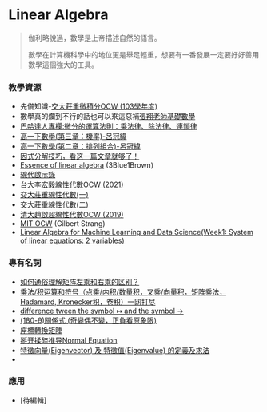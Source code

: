 # Linear Algebra

> 伽利略說過，數學是上帝描述自然的語言。 
>
>數學在計算機科學中的地位更是舉足輕重，想要有一番發展一定要好好善用數學這個強大的工具。
### 教學資源
- 先備知識-[交大莊重微積分OCW (103學年度)](https://www.youtube.com/playlist?list=PLj6E8qlqmkFtwDlDoBnbyhCfAa7JL52OG)
- 數學真的爛到不行的話也可以來這惡補[張翔老師基礎數學](https://shiangsir.wixsite.com/shiangsir/tutorialmath)
- [巴哈達人專欄:微分的運算法則：乘法律、除法律、連鎖律](https://home.gamer.com.tw/creationDetail.php?sn=4950044)
- [高一下數學(第三章：機率)-呂冠緯](https://youtube.com/playlist?list=PLZruNYXiv2mBDfyK4iY3-6MTFCgF_XwiU)
- [高一下數學(第二章：排列組合)-呂冠緯](https://youtube.com/playlist?list=PLZruNYXiv2mB2VTi8erx5p9p1Z5mQHkR6)
- [因式分解技巧，看这一篇文章就够了！](https://www.zhihu.com/tardis/zm/art/449972206?source_id=1003)
- [Essence of linear algebra](https://www.youtube.com/watch?v=fNk_zzaMoSs&list=PLZHQObOWTQDPD3MizzM2xVFitgF8hE_ab&index=1&t=1s) (3Blue1Brown) 
- [線代啟示錄](https://ccjou.wordpress.com/)
- [台大李宏毅線性代數OCW (2021)](https://speech.ee.ntu.edu.tw/~hylee/la/2021-fall.php)
- [交大莊重線性代數(一)](https://youtube.com/playlist?list=PLj6E8qlqmkFtjxknKFtdxc1_SxNBXgpbo)
- [交大莊重線性代數(二)](https://youtube.com/playlist?list=PLj6E8qlqmkFsU6_lxu7soHGgI30IdpA7F)
- [清大趙啟超線性代數OCW (2019)](https://www.youtube.com/playlist?list=PLS0SUwlYe8cwxscGGxCUqQ78_AMJHQJ5u)
- [MIT OCW](https://www.youtube.com/playlist?list=PL4J3lLSgj0XZd7ERpoPdyZOwCMhBzrOfc)  (Gilbert Strang)
- [Linear Algebra for Machine Learning and Data Science(Week1: System of linear equations: 2 variables)](https://hackmd.io/@shaoeChen/By_2oKR12)

### 專有名詞
- [如何通俗理解矩阵左乘和右乘的区别？](https://www.zhihu.com/question/449981594)
- [乘法/积运算和符号（点乘/内积/数量积，叉乘/向量积，矩阵乘法，Hadamard, Kronecker积，卷积）一网打尽](https://blog.csdn.net/Forrest97/article/details/109250728)
- [ difference tween the symbol ↦ and the symbol →](https://math.stackexchange.com/a/3575632)
- [(180-θ)關係式 (奇變偶不變，正負看原象限)](https://meteor.today/article/z6SuGt)
- [座標轉換矩陣](https://ch-hsieh.blogspot.com/2015/10/blog-post_95.html?m=1)
- [掰开揉碎推导Normal Equation](https://zhuanlan.zhihu.com/p/22757336?utm_id=0)
- [特徵向量(Eigenvector) 及 特徵值(Eigenvalue) 的定義及求法](https://silverwind1982.pixnet.net/blog/post/154593170)
- 

### 應用
- [待編輯]
